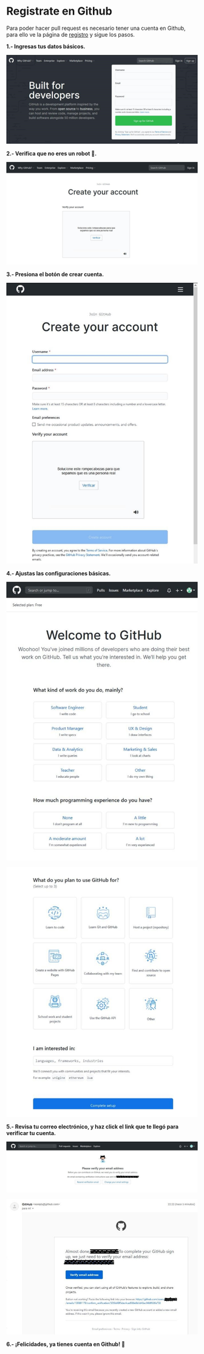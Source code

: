 # Registrate en Github 

Para poder hacer pull request es necesario tener una cuenta en Github, para ello ve la página de [registro](https://github.com/join) y sigue los pasos.

**1.- Ingresas tus datos básicos.**

![Image](../_assets/contributing/github_account/01.jpg)

**2.- Verifica que no eres un robot :robot:.**

![Image](../_assets/contributing/github_account/02.jpg)

**3.- Presiona el botón de crear cuenta.**

![Image](../_assets/contributing/github_account/03.jpg)

**4.- Ajustas las configuraciones básicas.**

![Image](../_assets/contributing/github_account/04.jpg)

![Image](../_assets/contributing/github_account/05.jpg)

**5.- Revisa tu correo electrónico, y haz click el link que te llegó para verificar tu cuenta.**

![Image](../_assets/contributing/github_account/06.jpg)

![Image](../_assets/contributing/github_account/07.jpg)

**6.- ¡Felicidades, ya tienes cuenta en Github! :tada:**